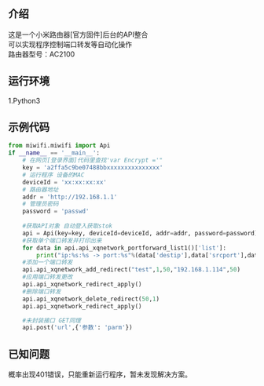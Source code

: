 ## 介绍
这是一个小米路由器[官方固件]后台的API整合  
可以实现程序控制端口转发等自动化操作  
路由器型号：AC2100  

## 运行环境
1.Python3

## 示例代码
```python
from miwifi.miwifi import Api
if __name__ == '__main__':
    # 在网页[登录界面]代码里查找'var Encrypt ='"
    key = 'a2ffa5c9be07488bbxxxxxxxxxxxxxxx'
    # 运行程序 设备的MAC
    deviceId = 'xx:xx:xx:xx'
    # 路由器地址
    addr = 'http://192.168.1.1'
    # 管理员密码
    password = 'passwd'
	
    #获取API对象 自动登入获取stok
    api = Api(key=key, deviceId=deviceId, addr=addr, password=password)
    #获取单个端口转发并打印出来
    for data in api.api_xqnetwork_portforward_list1()['list']:
        print("ip:%s:%s -> port:%s"%(data['destip'],data['srcport'],data['destport']))
    #添加一个端口转发
    api.api_xqnetwork_add_redirect("test",1,50,"192.168.1.114",50)
    #应用端口转发更改
    api.api_xqnetwork_redirect_apply()
    #删除端口转发
    api.api_xqnetwork_delete_redirect(50,1)
    api.api_xqnetwork_redirect_apply()

    #未封装接口 GET同理
    api.post('url',{'参数': 'parm'})
```

## 已知问题
概率出现401错误，只能重新运行程序，暂未发现解决方案。
